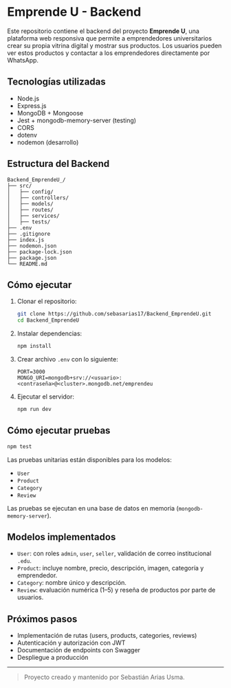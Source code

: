 # Emprende U - Backend

Este repositorio contiene el backend del proyecto **Emprende U**, una plataforma web responsiva que permite a emprendedores universitarios crear su propia vitrina digital y mostrar sus productos. Los usuarios pueden ver estos productos y contactar a los emprendedores directamente por WhatsApp.

## Tecnologías utilizadas

- Node.js
- Express.js
- MongoDB + Mongoose
- Jest + mongodb-memory-server (testing)
- CORS
- dotenv
- nodemon (desarrollo)

## Estructura del Backend

```
Backend_EmprendeU_/
├── src/
│   ├── config/        
│   ├── controllers/   
│   ├── models/        
│   ├── routes/        
│   ├── services/      
│   ├── tests/         
├── .env               
├── .gitignore
├── index.js
├── nodemon.json
├── package-lock.json
├── package.json
└── README.md
```

## Cómo ejecutar

1. Clonar el repositorio:
   ```bash
   git clone https://github.com/sebasarias17/Backend_EmprendeU.git
   cd Backend_EmprendeU
   ```

2. Instalar dependencias:
   ```bash
   npm install
   ```

3. Crear archivo `.env` con lo siguiente:
   ```
   PORT=3000
   MONGO_URI=mongodb+srv://<usuario>:<contraseña>@<cluster>.mongodb.net/emprendeu
   ```

4. Ejecutar el servidor:
   ```bash
   npm run dev
   ```

## Cómo ejecutar pruebas

```bash
npm test
```

Las pruebas unitarias están disponibles para los modelos:
- `User`
- `Product`
- `Category`
- `Review`

Las pruebas se ejecutan en una base de datos en memoria (`mongodb-memory-server`).

## Modelos implementados

- `User`: con roles `admin`, `user`, `seller`, validación de correo institucional `.edu`.
- `Product`: incluye nombre, precio, descripción, imagen, categoría y emprendedor.
- `Category`: nombre único y descripción.
- `Review`: evaluación numérica (1–5) y reseña de productos por parte de usuarios.

## Próximos pasos

- Implementación de rutas (users, products, categories, reviews)
- Autenticación y autorización con JWT
- Documentación de endpoints con Swagger
- Despliegue a producción

---

> Proyecto creado y mantenido por Sebastián Arias Usma.